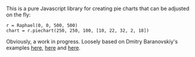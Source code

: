 This is a pure Javascript library for creating pie charts that can be adjusted on the fly:

    r = Raphael(0, 0, 500, 500)
    chart = r.piechart(250, 250, 100, [10, 22, 32, 2, 18])

Obviously, a work in progress.  Loosely based on Dmitry Baranovskiy's examples [here](http://raphaeljs.com/pie.html), [here](http://raphaeljs.com/growing-pie.html) and [here](http://g.raphaeljs.com/piechart2.html).